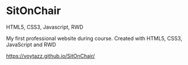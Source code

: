 # SitOnChair
HTML5, CSS3, Javascript, RWD

My first professional website during course. Created with HTML5, CSS3, JavaScript and RWD

https://voytazz.github.io/SitOnChair/
